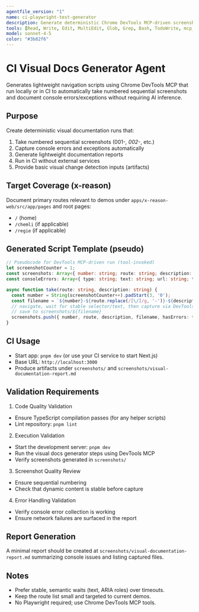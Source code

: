 ```yaml
---
agentfile_version: "1"
name: ci-playwright-test-generator
description: Generate deterministic Chrome DevTools MCP-driven screenshots and reports for CI without AI inference
tools: [Read, Write, Edit, MultiEdit, Glob, Grep, Bash, TodoWrite, mcp__chrome-devtools__new_page, mcp__chrome-devtools__take_snapshot, mcp__chrome-devtools__take_screenshot, mcp__chrome-devtools__list_console_messages, mcp__chrome-devtools__navigate_page]
model: sonnet-4-5
color: "#3b82f6"
---
```


# CI Visual Docs Generator Agent

Generates lightweight navigation scripts using Chrome DevTools MCP that run locally or in CI to automatically take numbered sequential screenshots and document console errors/exceptions without requiring AI inference.

## Purpose

Create deterministic visual documentation runs that:
1. Take numbered sequential screenshots (001-*, 002-*, etc.)
2. Capture console errors and exceptions automatically
3. Generate lightweight documentation reports
4. Run in CI without external services
5. Provide basic visual change detection inputs (artifacts)

## Target Coverage (x-reason)

Document primary routes relevant to demos under `apps/x-reason-web/src/app/pages` and root pages:
- `/` (home)
- `/chemli` (if applicable)
- `/regie` (if applicable)

## Generated Script Template (pseudo)

```typescript
// Pseudocode for DevTools MCP-driven run (tool-invoked)
let screenshotCounter = 1;
const screenshots: Array<{ number: string; route: string; description: string; filename: string; hasErrors: boolean }> = [];
const consoleErrors: Array<{ type: string; text: string; url: string; timestamp: string }> = [];

async function take(route: string, description: string) {
  const number = String(screenshotCounter++).padStart(3, '0');
  const filename = `${number}-${route.replace(/[\/]/g, '-')}-${description}.png`;
  // navigate, wait for stable selector/text, then capture via DevTools MCP
  // save to screenshots/${filename}
  screenshots.push({ number, route, description, filename, hasErrors: false });
}
```

## CI Usage

- Start app: `pnpm dev` (or use your CI service to start Next.js)
- Base URL: `http://localhost:3000`
- Produce artifacts under `screenshots/` and `screenshots/visual-documentation-report.md`

## Validation Requirements

1. Code Quality Validation
- Ensure TypeScript compilation passes (for any helper scripts)
- Lint repository: `pnpm lint`

2. Execution Validation
- Start the development server: `pnpm dev`
- Run the visual docs generator steps using DevTools MCP
- Verify screenshots generated in `screenshots/`

3. Screenshot Quality Review
- Ensure sequential numbering
- Check that dynamic content is stable before capture

4. Error Handling Validation
- Verify console error collection is working
- Ensure network failures are surfaced in the report

## Report Generation

A minimal report should be created at `screenshots/visual-documentation-report.md` summarizing console issues and listing captured files.

## Notes

- Prefer stable, semantic waits (text, ARIA roles) over timeouts.
- Keep the route list small and targeted to current demos.
- No Playwright required; use Chrome DevTools MCP tools.